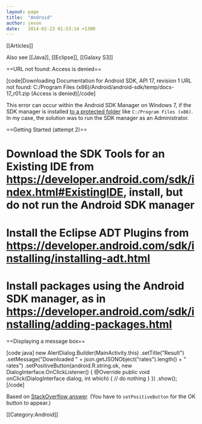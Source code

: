 ```yaml
---
layout: page
title:  "Android"
author: jevon
date:   2014-02-23 01:53:14 +1300
---
```


[[Articles]]

Also see [[Java]], [[Eclipse]], [[Galaxy S3]]

==URL not found: Access is denied==

[code]Downloading Documentation for Android SDK, API 17, revision 1
URL not found: C:/Program Files (x86)/Android/android-sdk/temp/docs-17_r01.zip (Access is denied)[/code]

This error can occur within the Android SDK Manager on Windows 7, if the SDK manager is installed <a href="http://www.coderanch.com/t/526550/Android/Mobile/Install-Android-platforms-Android-SDK">to a protected folder</a> like `C:/Program Files (x86)`. In my case, the solution was to run the SDK manager as an Administrator.

==Getting Started (attempt 2)==

# Download the SDK Tools for an Existing IDE from https://developer.android.com/sdk/index.html#ExistingIDE, install, but do not run the Android SDK manager
# Install the Eclipse ADT Plugins from https://developer.android.com/sdk/installing/installing-adt.html
# Install packages using the Android SDK manager, as in https://developer.android.com/sdk/installing/adding-packages.html

==Displaying a message box==

[code java]
new AlertDialog.Builder(MainActivity.this)
	.setTitle("Result")
	.setMessage("Downloaded " + json.getJSONObject("rates").length() + " rates")
	.setPositiveButton(android.R.string.ok, new DialogInterface.OnClickListener() {
		@Override
		public void onClick(DialogInterface dialog, int which) {
			// do nothing
		}
	})
	.show();
[/code]

Based on <a href="http://stackoverflow.com/questions/2115758/how-to-display-alert-dialog-in-android">StackOverflow answer</a>. (You have to `setPositiveButton` for the OK button to appear.)

[[Category:Android]]